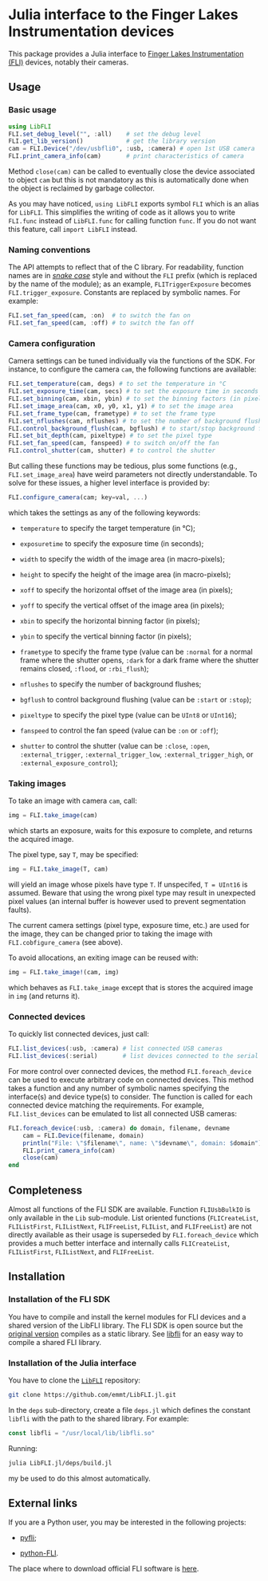 # Julia interface to the Finger Lakes Instrumentation devices

This package provides a Julia interface to [Finger Lakes Instrumentation
(FLI)](https://www.flicamera.com/) devices, notably their cameras.


## Usage

### Basic usage

```julia
using LibFLI
FLI.set_debug_level("", :all)    # set the debug level
FLI.get_lib_version()            # get the library version
cam = FLI.Device("/dev/usbfli0", :usb, :camera) # open 1st USB camera
FLI.print_camera_info(cam)       # print characteristics of camera
```

Method `close(cam)` can be called to eventually close the device associated to
object `cam` but this is not mandatory as this is automatically done when the
object is reclaimed by garbage collector.

As you may have noticed, `using LibFLI` exports symbol `FLI` which is an alias
for `LibFLI`.  This simplifies the writing of code as it allows you to write
`FLI.func` instead of `LibFLI.func` for calling function `func`.  If you do not
want this feature, call `import LibFLI` instead.


### Naming conventions

The API attempts to reflect that of the C library.  For readability, function
names are in [*snake case*](https://en.wikipedia.org/wiki/Snake_case) style and
without the `FLI` prefix (which is replaced by the name of the module); as an
example, `FLITriggerExposure` becomes `FLI.trigger_exposure`.  Constants are
replaced by symbolic names.  For example:

```julia
FLI.set_fan_speed(cam, :on)  # to switch the fan on
FLI.set_fan_speed(cam, :off) # to switch the fan off
```


### Camera configuration

Camera settings can be tuned individually via the functions of the SDK.  For
instance, to configure the camera `cam`, the following functions are available:

```julia
FLI.set_temperature(cam, degs) # to set the temperature in °C
FLI.set_exposure_time(cam, secs) # to set the exposure time in seconds
FLI.set_binning(cam, xbin, ybin) # to set the binning factors (in pixels)
FLI.set_image_area(cam, x0, y0, x1, y1) # to set the image area
FLI.set_frame_type(cam, frametype) # to set the frame type
FLI.set_nflushes(cam, nflushes) # to set the number of background flushes
FLI.control_background_flush(cam, bgflush) # to start/stop background flushing
FLI.set_bit_depth(cam, pixeltype) # to set the pixel type
FLI.set_fan_speed(cam, fanspeed) # to switch on/off the fan
FLI.control_shutter(cam, shutter) # to control the shutter
```

But calling these functions may be tedious, plus some functions (e.g.,
`FLI.set_image_area`) have weird parameters not directly understandable.  To
solve for these issues, a higher level interface is provided by:

```julia
FLI.configure_camera(cam; key=val, ...)
```

which takes the settings as any of the following keywords:

- `temperature` to specify the target temperature (in °C);

- `exposuretime` to specify the exposure time (in seconds);

- `width` to specify the width of the image area (in macro-pixels);

- `height` to specify the height of the image area (in macro-pixels);

- `xoff` to specify the horizontal offset of the image area (in pixels);

- `yoff` to specify the vertical offset of the image area (in pixels);

- `xbin` to specify the horizontal binning factor (in pixels);

- `ybin` to specify the vertical binning factor (in pixels);

- `frametype` to specify the frame type (value can be `:normal` for a normal
  frame where the shutter opens, `:dark` for a dark frame where the shutter
  remains closed, `:flood`, or `:rbi_flush`);

- `nflushes` to specify the number of background flushes;

- `bgflush` to control background flushing (value can be `:start` or `:stop`);

- `pixeltype` to specify the pixel type (value can be `UInt8` or `UInt16`);

- `fanspeed` to control the fan speed (value can be `:on` or `:off`);

- `shutter` to control the shutter (value can be `:close`, `:open`,
  `:external_trigger`, `:external_trigger_low`, `:external_trigger_high`, or
  `:external_exposure_control`);


### Taking images

To take an image with camera `cam`, call:

```julia
img = FLI.take_image(cam)
```

which starts an exposure, waits for this exposure to complete, and returns the
acquired image.

The pixel type, say `T`, may be specified:


```julia
img = FLI.take_image(T, cam)
```

will yield an image whose pixels have type `T`.  If unspecifed, `T = UInt16` is
assumed.  Beware that using the wrong pixel type may result in unexpected pixel
values (an internal buffer is however used to prevent segmentation faults).

The current camera settings (pixel type, exposure time, etc.) are used for the
image, they can be changed prior to taking the image with
`FLI.cobfigure_camera` (see above).

To avoid allocations, an exiting image can be reused with:

```julia
img = FLI.take_image!(cam, img)
```

which behaves as `FLI.take_image` except that is stores the acquired image in
`img` (and returns it).


### Connected devices

To quickly list connected devices, just call:

```julia
FLI.list_devices(:usb, :camera) # list connected USB cameras
FLI.list_devices(:serial)       # list devices connected to the serial port
```

For more control over connected devices, the method `FLI.foreach_device` can be
used to execute arbitrary code on connected devices.  This method takes a
function and any number of symbolic names specifying the interface(s) and
device type(s) to consider.  The function is called for each connected device
matching the requirements.  For example, `FLI.list_devices` can be emulated to
list all connected USB cameras:

```julia
FLI.foreach_device(:usb, :camera) do domain, filename, devname
    cam = FLI.Device(filename, domain)
    println("File: \"$filename\", name: \"$devname\", domain: $domain")
    FLI.print_camera_info(cam)
    close(cam)
end
```


## Completeness

Almost all functions of the FLI SDK are available.  Function `FLIUsbBulkIO` is
only available in the `Lib` sub-module.  List oriented functions
(`FLICreateList`, `FLIListFirst`, `FLIListNext`, `FLIFreeList`, `FLIList`, and
`FLIFreeList`) are not directly available as their usage is superseded by
`FLI.foreach_device` which provides a much better interface and internally
calls `FLICreateList`, `FLIListFirst`, `FLIListNext`, and `FLIFreeList`.


## Installation

### Installation of the FLI SDK

You have to compile and install the kernel modules for FLI devices and a shared
version of the LibFLI library.  The FLI SDK is open source but the [original
version](https://www.flicamera.com/software) compiles as a static library.  See
[libfli](https://git-cral.univ-lyon1.fr/tao/libfli) for an easy way to compile
a shared FLI library.


### Installation of the Julia interface

You have to clone the [`LibFLI`](https://github.com/emmt/LibFLI) repository:

```sh
git clone https://github.com/emmt/LibFLI.jl.git
```

In the `deps` sub-directory, create a file `deps.jl` which defines the constant
`libfli` with the path to the shared library.  For example:

```julia
const libfli = "/usr/local/lib/libfli.so"
```

Running:

```sh
julia LibFLI.jl/deps/build.jl
```

my be used to do this almost automatically.


## External links

If you are a Python user, you may be interested in the following projects:

- [pyfli](https://github.com/charris/pyfli);

- [python-FLI](https://github.com/cversek/python-FLI).

The place where to download official FLI software is
[here](https://www.flicamera.com/software).
